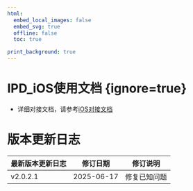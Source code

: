 ```yaml
---
html:
  embed_local_images: false
  embed_svg: true
  offline: false
  toc: true

print_background: true
---
```


# IPD_iOS使用文档 {ignore=true}

- 详细对接文档，请参考[iOS对接文档](https://static-1318684143.cos.ap-shanghai.myqcloud.com/sdk-downloads/docs/native/ios/index.html)

# 版本更新日志
| 最新版本更新日志 | 修订日期 | 修订说明 |
| -- | -- | -- |
| v2.0.2.1 | 2025-06-17 | 修复已知问题 |

